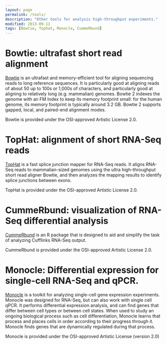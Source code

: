 ```yaml
---
layout: page
permalink: /tools/
description: "Other tools for analysis high-throughput experiments."
modified: 2013-09-11
tags: [Bowtie, Tophat, Monocle, CummeRbund]
---
```


# Bowtie: ultrafast short read alignment

[Bowtie](http://bowtie-bio.sourceforge.net/bowtie2/index.shtml) is an ultrafast and memory-efficient tool for aligning sequencing reads to long reference sequences. It is particularly good at aligning reads of about 50 up to 100s or 1,000s of characters, and particularly good at aligning to relatively long (e.g. mammalian) genomes. Bowtie 2 indexes the genome with an FM Index to keep its memory footprint small: for the human genome, its memory footprint is typically around 3.2 GB. Bowtie 2 supports gapped, local, and paired-end alignment modes.

Bowtie is provided under the OSI-approved Artistic License 2.0.

# TopHat: alignment of short RNA-Seq reads

[TopHat](http://ccb.jhu.edu/software/tophat/index.shtml) is a fast splice junction mapper for RNA-Seq reads. It aligns RNA-Seq reads to mammalian-sized genomes using the ultra high-throughput short read aligner Bowtie, and then analyzes the mapping results to identify splice junctions between exons. 

TopHat is provided under the OSI-approved Artistic License 2.0.

# CummeRbund: visualization of RNA-Seq differential analysis

[CummeRbund](http://compbio.mit.edu/cummeRbund/) is an R package that is designed to aid and simplify the task of analyzing Cufflinks RNA-Seq output.

CummeRbund is provided under the OSI-approved Artistic License 2.0.

# Monocle: Differential expression for single-cell RNA-Seq and qPCR.

[Monocle](http://monocle-bio.sourceforge.net/) is a toolkit for analyzing single-cell gene expression experiments. Monocle was designed for RNA-Seq, but can also work with single cell qPCR. It performs differential expression analysis, and can find genes that differ between cell types or between cell states. When used to study an ongoing biological process such as cell differentiation, Monocle learns that process and places cells in order according to their progress through it. Monocle finds genes that are dynamically regulated during that process. 

Monocle is provided under the OSI-approved Artistic License (version 2.0)
